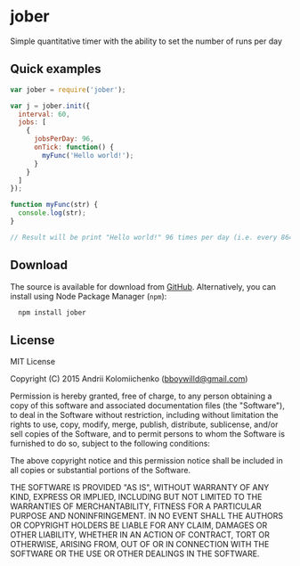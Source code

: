 # jober

Simple quantitative timer with the ability to set the number of runs per day

## Quick examples
```javascript
var jober = require('jober');

var j = jober.init({
  interval: 60,
  jobs: [
    {
      jobsPerDay: 96,
      onTick: function() {
        myFunc('Hello world!');
      }
    }
  ]
});

function myFunc(str) {
  console.log(str);
}

// Result will be print "Hello world!" 96 times per day (i.e. every 86400/96/60=15 minute)
```

## Download

The source is available for download from
[GitHub](https://github.com/kolomiichenko/jober).
Alternatively, you can install using Node Package Manager (`npm`):

```bash
  npm install jober
```

## License

MIT License

Copyright (C) 2015 Andrii Kolomiichenko (bboywilld@gmail.com)

Permission is hereby granted, free of charge, to any person obtaining a copy of this software and associated documentation files (the "Software"), to deal in the Software without restriction, including without limitation the rights to use, copy, modify, merge, publish, distribute, sublicense, and/or sell copies of the Software, and to permit persons to whom the Software is furnished to do so, subject to the following conditions:

The above copyright notice and this permission notice shall be included in all copies or substantial portions of the Software.

THE SOFTWARE IS PROVIDED "AS IS", WITHOUT WARRANTY OF ANY KIND, EXPRESS OR IMPLIED, INCLUDING BUT NOT LIMITED TO THE WARRANTIES OF MERCHANTABILITY, FITNESS FOR A PARTICULAR PURPOSE AND NONINFRINGEMENT. IN NO EVENT SHALL THE AUTHORS OR COPYRIGHT HOLDERS BE LIABLE FOR ANY CLAIM, DAMAGES OR OTHER LIABILITY, WHETHER IN AN ACTION OF CONTRACT, TORT OR OTHERWISE, ARISING FROM, OUT OF OR IN CONNECTION WITH THE SOFTWARE OR THE USE OR OTHER DEALINGS IN THE SOFTWARE.
